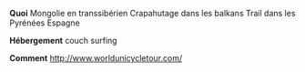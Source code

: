 **Quoi**
Mongolie en transsibérien
Crapahutage dans les balkans
Trail dans les Pyrénées
Espagne


**Hébergement**
couch surfing

**Comment**
http://www.worldunicycletour.com/
